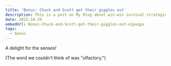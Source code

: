 ```yaml
---
title: 'Bonus: Chuck and Scott get their giggles out'
description: This is a post on My Blog about win-win survival strategies.
date: 2022-10-29
embedUrl: Bonus-Chuck-and-Scott-get-their-giggles-out-e1pvqpa
tags:
  - bonus
---
```


A delight for the senses!

(The word we couldn't think of was "olfactory.")

